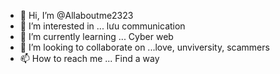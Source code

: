 - 👋 Hi, I’m @Allaboutme2323
- 👀 I’m interested in ... lưu communication 
- 🌱 I’m currently learning ... Cyber web
- 💞️ I’m looking to collaborate on ...love, unviversity, scammers
- 📫 How to reach me ...
Find a way
<!---
Allaboutme2323/Allaboutme2323 is a ✨ special ✨ repository because its `README.md` (this file) appears on your GitHub profile.
You can click the Preview link to take a look at your changes.
--->
